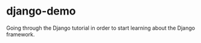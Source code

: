 # django-demo

Going through the Django tutorial in order to start learning about the Django framework.
